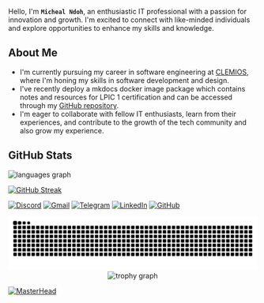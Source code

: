 <!---
micheal-ndoh/micheal-ndoh is a ✨ special ✨ repository because its `README.md` (this file) appears on your GitHub profile.
You can click the Preview link to take a look at your changes.
--->

Hello, I'm **`Micheal Ndoh`**, an enthusiastic IT professional with a passion for innovation and growth. I'm excited to connect with like-minded individuals and explore opportunities to enhance my skills and knowledge.

## About Me
* I'm currently pursuing my career in software engineering at [CLEMIOS](https://clemios.com/), where I'm honing my skills in software development and design.
* I've recently deploy a mkdocs docker image package which contains notes and resources for LPIC 1 certification and can be accessed through my [GitHub repository](https://github.com/micheal-ndoh/MK_DOCS.git).
* I'm eager to collaborate with fellow IT enthusiasts, learn from their experiences, and contribute to the growth of the tech community and also grow my experience.
## GitHub Stats

 <img src="https://github-readme-stats.vercel.app/api/top-langs?username=Marcjazz&locale=en&hide_title=false&layout=compact&card_width=320&langs_count=5&theme=nord&hide_border=true" height="150" alt="languages graph"  />
 

[![GitHub Streak](https://github-readme-stats.vercel.app/api?username=micheal-ndoh)](https://github.com/micheal-ndoh/github-readme-stats)

 [![Discord](https://img.shields.io/badge/Discord-7289DA?style=for-the-badge&logo=discord&logoColor=white)](https://discord.com/users/1128041830760587446)
 [![Gmail](https://img.shields.io/badge/Gmail-D14836?style=for-the-badge&logo=gmail&logoColor=white)](mailto:michaelndoh9@gmail.com) 
 [![Telegram](https://img.shields.io/badge/Telegram-2CA5E0?style=for-the-badge&logo=telegram&logoColor=white)](https://t.me/@michaelndoh)
 [![LinkedIn](https://img.shields.io/badge/LinkedIn-0077B5?style=for-the-badge&logo=linkedin&logoColor=white)](https://www.linkedin.com/in/micheal-ndoh) 
[![GitHub](https://img.shields.io/badge/GitHub-100000?style=for-the-badge&logo=github&logoColor=white)](https://github.com/micheal-ndoh) 


 
 <img src="https://raw.githubusercontent.com/BEPb/BEPb/output/github-contribution-grid-snake-dark.svg">
<!-- Proudly created with GPRM ( https://gprm.itsvg.in ) -->


<div align="center">
  <img src="https://github-profile-trophy.vercel.app?username=micheal-ndoh&theme=nord&column=-1&row=1&margin-w=8&margin-h=8&no-bg=false&no-frame=true&order=4" height="150" alt="trophy graph"  />
</div>

[![MasterHead](https://firebasestorage.googleapis.com/v0/b/flexi-coding.appspot.com/o/dempgi7-520f8d5f-63d4-4453-8822-dbc149ae27f8.gif?alt=media&token=91c0c7b2-93c3-4029-b011-1a8703c5730d)](https://rishavchanda.io)

